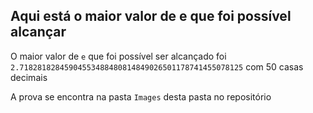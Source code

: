 ## Aqui está o maior valor de e que foi possível alcançar
O maior valor de ```e``` que foi possível ser alcançado foi ```2.71828182845904553488480814849026501178741455078125``` com 50 casas decimais

A prova se encontra na pasta ```Images``` desta pasta no repositório
